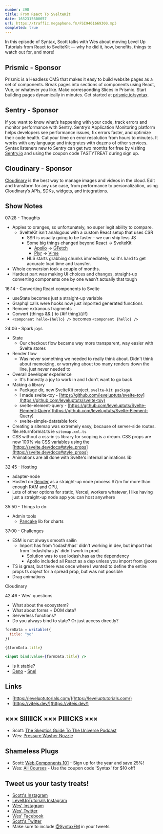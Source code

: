```yaml
---
number: 390
title: From React To SvelteKit
date: 1632315600657
url: https://traffic.megaphone.fm/FSI9461669300.mp3
completed: true
---
```


In this episode of Syntax, Scott talks with Wes about moving Level Up Tutorials from React to SvelteKit — why he did it, how, benefits, things to watch out for, and more!

## Prismic - Sponsor
Prismic is a Headless CMS that makes it easy to build website pages as a set of components. Break pages into sections of components using React, Vue, or whatever you like. Make corresponding Slices in Prismic. Start building pages dynamically in minutes. Get started at [prismic.io/syntax](https://prismic.io/syntax).

## Sentry - Sponsor
If you want to know what’s happening with your code, track errors and monitor performance with Sentry. Sentry’s Application Monitoring platform helps developers see performance issues, fix errors faster, and optimize their code health. Cut your time on error resolution from hours to minutes. It works with any language and integrates with dozens of other services. Syntax listeners new to Sentry can get two months for  free by visiting [Sentry.io](https://sentry.io) and using the coupon code TASTYTREAT during sign up.

## Cloudinary - Sponsor
[Cloudinary](https://cloudinary.com/?utm_source=Syntax.fm&utm_medium=Podcast&utm_content=Cloudinary_Syntax_podcast) is the best way to manage images and videos in the cloud. Edit and transform for any use case, from performance to personalization, using Cloudinary’s APIs, SDKs, widgets, and integrations.

## Show Notes
07:28 - Thoughts
* Apples to oranges, so unfortunately, no super legit ability to compare.
  * SvelteKit isn't analogous with a custom React setup that uses CSR
    * SSR is usually going to be faster - we can ship less JS
    * Some big things changed beyond React → SvelteKit
      * [Apollo](https://www.apollographql.com/) → [GFetch](https://github.com/kiedtl/gfetch)
      * [Plyr](https://plyr.io/) → [Vime](https://vimejs.com/)
    * HLS starts grabbing chunks immediately, so it's hard to get accurate load time and transfer.
* Whole conversion took a couple of months.
* Hardest part was making UI choices and changes, straight-up converting components one by one wasn't actually that tough

16:14 - Converting React components to Svelte
* useState becomes just a straight-up variable
* Graphql calls were hooks now just imported generated functions
* Remove extranous fragments
* Convert {things && } to {#if thing}{/if}
* `<component hello={hello} />` becomes `<component {hello} />`

24:06 - Spark joys
* State
  * Our checkout flow became way more transparent, way easier with Svelte stores
* Render flow
  * Was never something we needed to really think about. Didn't think about memoizing, or worrying about too many renders down the line, just never needed to
* Overall developer experience
  * It's honestly a joy to work in and I don't want to go back
* Making a library
  * Package dir, new SvelteKit project, `svelte-kit package`
  * I made svelte-toy - [https://github.com/leveluptuts/svelte-toy](https://github.com/leveluptuts/svelte-toy)
  * svelte-element-query - [https://github.com/leveluptuts/Svelte-Element-Query](https://github.com/leveluptuts/Svelte-Element-Query)
  * svelte-simple-datatable fork
* Creating a sitemap was extremely easy, because of server-side routes. file.returnformat.ts ie `sitemap.xml.ts`
* CSS without a css-in-js library for scoping is a dream. CSS props are now 100% via CSS variables using the [https://svelte.dev/docs#style_props](https://svelte.dev/docs#style_props)
* Animations are all done with Svelte's internal animations lib

32:45 - Hosting
* adapter-node
* Hosted on [Render](https://render-web.onrender.com/) as a straight-up node process $7/m for more than enough RAM and CPU,
* Lots of other options for static, Vercel, workers whatever, I like having just a straight-up node app you can host anywhere

35:50 - Things to do
* Admin tools
  * [Pancake](https://pancake-charts.surge.sh/) lib for charts

37:00 - Challenges
* ESM is not always smooth sailin
  * Import has from 'lodash/has' didn't working in dev, but import has from 'lodash/has.js' didn't work in prod.
    * Solution was to use lodash.has as the dependency
    * Apollo included all React as a dep unless you import from @core
* TS is great, but there was once where I wanted to define the entire props ts object for a spread prop, but was not possible
* Drag animations

Cloudinary

42:46 - Wes' questions
* What about the ecosystem?
* What about forms + DOM data? 
* Serverless functions?
* Do you always bind to state? Or just access directly?
 
```jsx
formData = writable({
  title: "yo"
})

{$formData.title}

<input bind:value={formData.title} />
```

* Is it stable? 
* [Deno](https://deno.land/) - [Snel](https://crewdevio.mod.land/projects/Snel?ref=madewithsvelte.com) 

## Links
* [https://leveluptutorials.com/](https://leveluptutorials.com/)
* [https://vitejs.dev/](https://vitejs.dev/)

## ××× SIIIIICK ××× PIIIICKS ×××
* Scott: [The Skeptics Guide To The Universe Podcast](https://www.theskepticsguide.org/podcasts/episode-844)
* Wes: [Pressure Washer Nozzle](https://amzn.to/39iGlWl)

## Shameless Plugs
* Scott: [Web Components 101](https://www.leveluptutorials.com/pro) - Sign up for the year and save 25%!
* Wes: [All Courses](https://wesbos.com/courses/) - Use the coupon code 'Syntax' for $10 off!

## Tweet us your tasty treats!
* [Scott's Instagram](https://www.instagram.com/stolinski/)
* [LevelUpTutorials Instagram](https://www.instagram.com/LevelUpTutorials/)
* [Wes' Instagram](https://www.instagram.com/wesbos/)
* [Wes' Twitter](https://twitter.com/wesbos)
* [Wes' Facebook](https://www.facebook.com/wesbos.developer)
* [Scott's Twitter](https://twitter.com/stolinski)
* Make sure to include [@SyntaxFM](https://twitter.com/SyntaxFM) in your tweets

